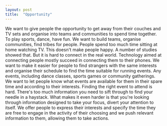 ```yaml
---
layout: post
title:  "Opportunity"
---
```


We want to give people the opportunity to get away from their couches and TV sets and organise into teams and communities to spend time together. To play sports, dance, have fun. We want to build teams, organise communities, find tribes for people. People spend too much time sitting at home watching TV. This doesn't make people happy. A number of studies showed that. But it is hard to connect in the real world. Technology aimed at connecting people mostly succeed in connecting them to their phones. We want to make it easier for people to find strangers with the same interests and organise their schedule to find the time suitable for running events. Any events, including dance classes, sports games or community gatherings. We want to let people know what events are available for them in their spare time and according to their interests. Finding the right event to attend is hard. There's too much information you need to sift through to find your needle in a haystack. What makes it even harder is that you're looking through information designed to take your focus, divert your attention to itself. We offer people to express their interests and specify the time they are free to engage in the activity of their choosing and we push relevant information to them, allowing them to take actions.
